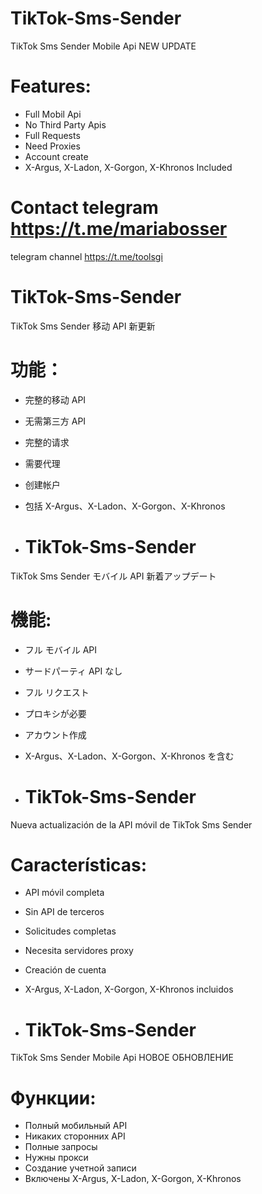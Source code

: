 # TikTok-Sms-Sender

TikTok Sms Sender Mobile Api NEW UPDATE
 
# Features:

- Full Mobil Api
- No Third Party Apis
- Full Requests
- Need Proxies
- Account create
- X-Argus, X-Ladon, X-Gorgon, X-Khronos Included
 
# Contact telegram https://t.me/mariabosser

telegram channel https://t.me/toolsgi

# TikTok-Sms-Sender

TikTok Sms Sender 移动 API 新更新

# 功能：

- 完整的移动 API
- 无需第三方 API
- 完整的请求
- 需要代理
- 创建帐户
- 包括 X-Argus、X-Ladon、X-Gorgon、X-Khronos

- # TikTok-Sms-Sender

TikTok Sms Sender モバイル API 新着アップデート

# 機能:

- フル モバイル API
- サードパーティ API なし
- フル リクエスト
- プロキシが必要
- アカウント作成
- X-Argus、X-Ladon、X-Gorgon、X-Khronos を含む

- # TikTok-Sms-Sender

Nueva actualización de la API móvil de TikTok Sms Sender

# Características:

- API móvil completa
- Sin API de terceros
- Solicitudes completas
- Necesita servidores proxy
- Creación de cuenta
- X-Argus, X-Ladon, X-Gorgon, X-Khronos incluidos

- # TikTok-Sms-Sender

TikTok Sms Sender Mobile Api НОВОЕ ОБНОВЛЕНИЕ

# Функции:

- Полный мобильный API
- Никаких сторонних API
- Полные запросы
- Нужны прокси
- Создание учетной записи
- Включены X-Argus, X-Ladon, X-Gorgon, X-Khronos
